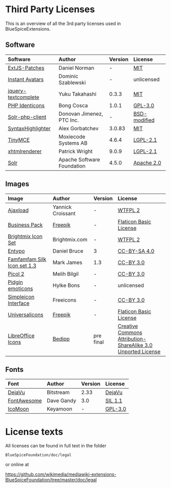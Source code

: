 Third Party Licenses
====================
This is an overview of all the 3rd party licenses used in BlueSpiceExtensions.

Software
--------

| Software | Author | Version | License |
|:--------|:-------|:--------|:-------|
| [ExtJS-Patches](https://github.com/dnorman/ExtJS-Patches) | Daniel Norman | - | [MIT](https://opensource.org/licenses/MIT) |
| [Instant Avatars](http://phoboslab.org/log/2008/12/instant-avatars) | Dominic Szablewski | - | unlicensed |
| [jquery-textcomplete](https://github.com/yuku-t/jquery-textcomplete) | Yuku Takahashi | 0.3.3 | [MIT](https://opensource.org/licenses/MIT) |
| [PHP Identicons](https://sourceforge.net/projects/identicons/) | Bong Cosca | 1.0.1 | [GPL-3.0](https://www.gnu.org/licenses/gpl-3.0.txt) |
| [Solr-php-client](https://github.com/PTCInc/solr-php-client) | Donovan Jimenez, PTC Inc. | - | [BSD-modified](https://opensource.org/licenses/BSD-3-Clause) |
| [SyntaxHighlighter](http://alexgorbatchev.com/SyntaxHighlighter/download/) | Alex Gorbatchev | 3.0.83 | [MIT](https://opensource.org/licenses/MIT) |
| [TinyMCE](https://www.tinymce.com) | Moxiecode Systems AB | 4.6.4 | [LGPL-2.1](http://www.tinymce.com/license) |
| [xhtmlrenderer](https://github.com/flyingsaucerproject/flyingsaucer) | Patrick Wright | 9.0.9 | [LGPL-2.1](https://github.com/flyingsaucerproject/flyingsaucer/blob/master/LICENSE-LGPL-2.1.txt) |
| [Solr](http://lucene.apache.org/solr/) | Apache Software Foundation | 4.5.0 | [Apache 2.0](http://www.apache.org/licenses/LICENSE-2.0) |

Images
------

| Image | Author | Version | License |
|:--------|:-------|:--------|:-------|
| [Ajaxload](http://www.ajaxload.info/) | Yannick Croissant | - | [WTFPL 2](http://www.wtfpl.net/about/) |
| [Business Pack](http://www.flaticon.com/packs/business-pack) | [Freepik](http://www.freepik.com) | - | [Flaticon Basic License](http://file000.flaticon.com/downloads/license/license.pdf) |
| [Brightmix Icon Set](http://opengameart.org/content/brightmix-icon-set) | Brightmix.com | - | [WTFPL 2](http://www.wtfpl.net/about/) |
| [Entypo](http://www.entypo.com/faq.php) | Daniel Bruce | 3 | [CC-BY-SA 4.0](https://creativecommons.org/licenses/by-sa/4.0/) |
| [Famfamfam Silk Icon set 1.3](http://www.famfamfam.com/lab/icons/silk/) | Mark James | 1.3 | [CC-BY 3.0](https://creativecommons.org/licenses/by/3.0/) |
| [Picol 2](http://picol.org/) | Melih Bilgil | - | [CC-BY 3.0](https://creativecommons.org/licenses/by/3.0/) |
| [Pidgin emoticons](http://powabanga.github.io/pidgin-EAP/) | Hylke Bons | - | unlicensed |
| [Simpleicon Interface](http://simpleicon.com/) | Freeicons | - | [CC-BY 3.0](https://creativecommons.org/licenses/by/3.0/) |
| [Universalicons](http://www.flaticon.com/packs/universalicons) | [Freepik](http://www.freepik.com) | - | [Flaticon Basic License](http://file000.flaticon.com/downloads/license/license.pdf) |
| [LibreOffice Icons](https://wiki.documentfoundation.org/File:LibreOffice_Initial_Icons-pre_final.svg) | [Bedipp](https://wiki.documentfoundation.org/User:Bedipp) | pre final | [Creative Commons Attribution-ShareAlike 3.0 Unported License](https://creativecommons.org/licenses/by-sa/3.0/) |

Fonts
-----

| Font | Author | Version | License |
|:--------|:-------|:--------|:-------|
| [DejaVu](https://dejavu-fonts.github.io/) | Bitstream | 2.33 | [DejaVu](https://dejavu-fonts.github.io/License.html) |
| [FontAwesome](http://fontawesome.io) | Dave Gandy | 3.0 | [SIL 1.1](http://fontawesome.io/license) |
| [IcoMoon](https://icomoon.io/#icons-icomoon) | Keyamoon | - | [GPL-3.0](https://www.gnu.org/licenses/gpl-3.0.txt) |

License texts
=============
All licenses can be found in full text in the folder

```BlueSpiceFoundation/doc/legal```

or online at

https://github.com/wikimedia/mediawiki-extensions-BlueSpiceFoundation/tree/master/doc/legal